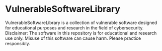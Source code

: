 # VulnerableSoftwareLibrary
VulnerableSoftwareLibrary is a collection of vulnerable software designed for educational purposes and research in the field of cybersecurity. 
Disclaimer: The software in this repository is for educational and research use only. Misuse of this software can cause harm. Please practice responsibly.
